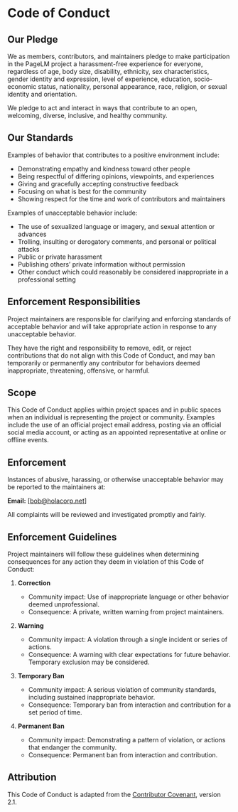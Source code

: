 # Code of Conduct

## Our Pledge
We as members, contributors, and maintainers pledge to make participation in the PageLM project a harassment-free experience for everyone, regardless of age, body size, disability, ethnicity, sex characteristics, gender identity and expression, level of experience, education, socio-economic status, nationality, personal appearance, race, religion, or sexual identity and orientation.

We pledge to act and interact in ways that contribute to an open, welcoming, diverse, inclusive, and healthy community.

## Our Standards
Examples of behavior that contributes to a positive environment include:
- Demonstrating empathy and kindness toward other people
- Being respectful of differing opinions, viewpoints, and experiences
- Giving and gracefully accepting constructive feedback
- Focusing on what is best for the community
- Showing respect for the time and work of contributors and maintainers

Examples of unacceptable behavior include:
- The use of sexualized language or imagery, and sexual attention or advances
- Trolling, insulting or derogatory comments, and personal or political attacks
- Public or private harassment
- Publishing others’ private information without permission
- Other conduct which could reasonably be considered inappropriate in a professional setting

## Enforcement Responsibilities
Project maintainers are responsible for clarifying and enforcing standards of acceptable behavior and will take appropriate action in response to any unacceptable behavior.

They have the right and responsibility to remove, edit, or reject contributions that do not align with this Code of Conduct, and may ban temporarily or permanently any contributor for behaviors deemed inappropriate, threatening, offensive, or harmful.

## Scope
This Code of Conduct applies within project spaces and in public spaces when an individual is representing the project or community. Examples include the use of an official project email address, posting via an official social media account, or acting as an appointed representative at online or offline events.

## Enforcement
Instances of abusive, harassing, or otherwise unacceptable behavior may be reported to the maintainers at:

**Email:** [bob@holacorp.net]  

All complaints will be reviewed and investigated promptly and fairly.

## Enforcement Guidelines
Project maintainers will follow these guidelines when determining consequences for any action they deem in violation of this Code of Conduct:

1. **Correction**  
   - Community impact: Use of inappropriate language or other behavior deemed unprofessional.  
   - Consequence: A private, written warning from project maintainers.

2. **Warning**  
   - Community impact: A violation through a single incident or series of actions.  
   - Consequence: A warning with clear expectations for future behavior. Temporary exclusion may be considered.

3. **Temporary Ban**  
   - Community impact: A serious violation of community standards, including sustained inappropriate behavior.  
   - Consequence: Temporary ban from interaction and contribution for a set period of time.

4. **Permanent Ban**  
   - Community impact: Demonstrating a pattern of violation, or actions that endanger the community.  
   - Consequence: Permanent ban from interaction and contribution.

## Attribution
This Code of Conduct is adapted from the [Contributor Covenant](https://www.contributor-covenant.org), version 2.1.
